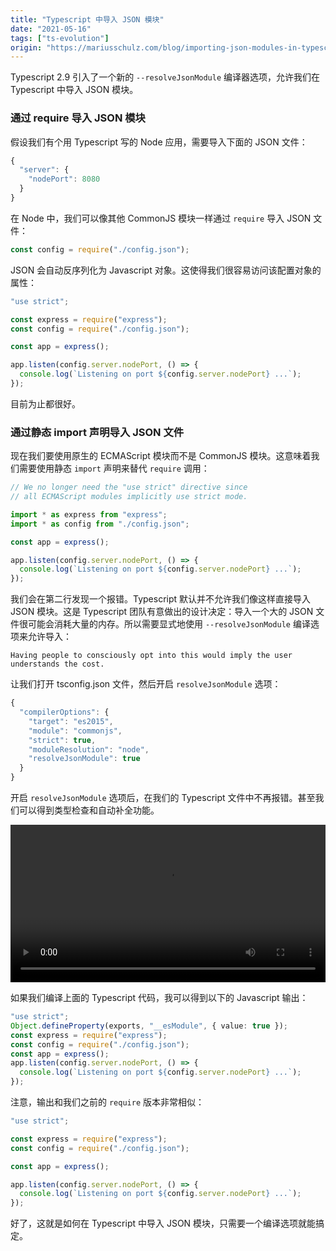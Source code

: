```yaml
---
title: "Typescript 中导入 JSON 模块"
date: "2021-05-16"
tags: ["ts-evolution"]
origin: "https://mariusschulz.com/blog/importing-json-modules-in-typescript"
---
```



Typescript 2.9 引入了一个新的 `--resolveJsonModule` 编译器选项，允许我们在 Typescript 中导入 JSON 模块。

### 通过 require 导入 JSON 模块

假设我们有个用 Typescript 写的 Node 应用，需要导入下面的 JSON 文件：

```ts
{
  "server": {
    "nodePort": 8080
  }
}
```

在 Node 中，我们可以像其他 CommonJS 模块一样通过 `require` 导入 JSON 文件：

```ts
const config = require("./config.json");
```

JSON 会自动反序列化为 Javascript 对象。这使得我们很容易访问该配置对象的属性：

```ts
"use strict";

const express = require("express");
const config = require("./config.json");

const app = express();

app.listen(config.server.nodePort, () => {
  console.log(`Listening on port ${config.server.nodePort} ...`);
});
```

目前为止都很好。

### 通过静态 import 声明导入 JSON 文件


现在我们要使用原生的 ECMAScript 模块而不是 CommonJS 模块。这意味着我们需要使用静态 `import` 声明来替代 `require` 调用：

```ts
// We no longer need the "use strict" directive since
// all ECMAScript modules implicitly use strict mode.

import * as express from "express";
import * as config from "./config.json";

const app = express();

app.listen(config.server.nodePort, () => {
  console.log(`Listening on port ${config.server.nodePort} ...`);
});
```

我们会在第二行发现一个报错。Typescript 默认并不允许我们像这样直接导入 JSON 模块。这是 Typescript 团队有意做出的设计决定：导入一个大的 JSON 文件很可能会消耗大量的内存。所以需要显式地使用 `--resolveJsonModule` 编译选项来允许导入：

```
Having people to consciously opt into this would imply the user understands the cost.
```

让我们打开 tsconfig.json 文件，然后开启 `resolveJsonModule` 选项：

```ts
{
  "compilerOptions": {
    "target": "es2015",
    "module": "commonjs",
    "strict": true,
    "moduleResolution": "node",
    "resolveJsonModule": true
  }
}
```

开启 `resolveJsonModule` 选项后，在我们的 Typescript 文件中不再报错。甚至我们可以得到类型检查和自动补全功能。

<video src="https://blog-1258648987.cos.ap-shanghai.myqcloud.com/blog/typescript-evolution/typescript_json_module_autocompletion.m4v" autoplay width="100%" loop controls>
<source src="https://blog-1258648987.cos.ap-shanghai.myqcloud.com/blog/typescript-evolution/typescript_json_module_autocompletion.m4v" type="video/m4v">
</video>

如果我们编译上面的 Typescript 代码，我可以得到以下的 Javascript 输出：

```ts
"use strict";
Object.defineProperty(exports, "__esModule", { value: true });
const express = require("express");
const config = require("./config.json");
const app = express();
app.listen(config.server.nodePort, () => {
  console.log(`Listening on port ${config.server.nodePort} ...`);
});
```

注意，输出和我们之前的 `require` 版本非常相似：

```ts
"use strict";

const express = require("express");
const config = require("./config.json");

const app = express();

app.listen(config.server.nodePort, () => {
  console.log(`Listening on port ${config.server.nodePort} ...`);
});
```

好了，这就是如何在 Typescript 中导入 JSON 模块，只需要一个编译选项就能搞定。